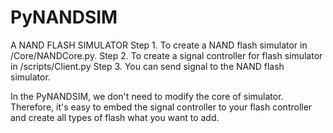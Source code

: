 # PyNANDSIM
A NAND FLASH SIMULATOR
Step 1. To create a NAND flash simulator in /Core/NANDCore.py.
Step 2. To create a signal controller for flash simulator in /scripts/Client.py
Step 3. You can send signal to the NAND flash simulator.

In the PyNANDSIM, we don't need to modify the core of simulator. Therefore, it's easy to embed the signal controller to your flash controller and create all types of flash what you want to add. 
